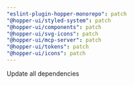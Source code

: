 ```yaml
---
"eslint-plugin-hopper-monorepo": patch
"@hopper-ui/styled-system": patch
"@hopper-ui/components": patch
"@hopper-ui/svg-icons": patch
"@hopper-ui/mcp-server": patch
"@hopper-ui/tokens": patch
"@hopper-ui/icons": patch
---
```


Update all dependencies
